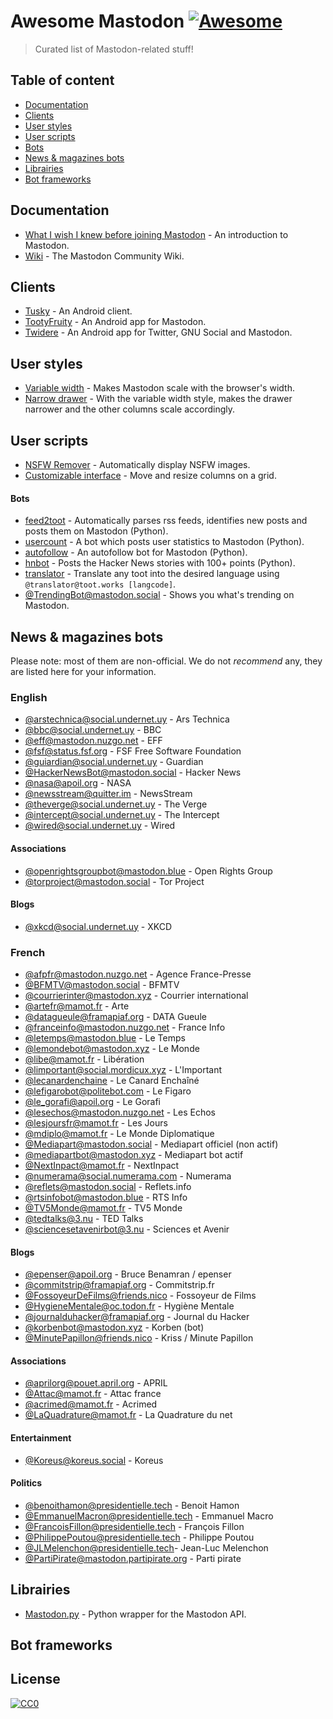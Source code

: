 # Awesome Mastodon [![Awesome](https://cdn.rawgit.com/sindresorhus/awesome/d7305f38d29fed78fa85652e3a63e154dd8e8829/media/badge.svg)](https://github.com/sindresorhus/awesome)

> Curated list of Mastodon-related stuff!

## Table of content

* [Documentation](#documentation)
* [Clients](#clients)
* [User styles](#user-styles)
* [User scripts](#user-scripts)
* [Bots](#bots)
* [News & magazines bots](#news-magazines-bots)
* [Librairies](#librairies)
* [Bot frameworks](#bot-frameworks)

## Documentation

* [What I wish I knew before joining Mastodon](https://hackernoon.com/what-i-wish-i-knew-before-joining-mastodon-7a17e7f12a2b) - An introduction to Mastodon.
* [Wiki](https://en.mstdn.wiki/Main_Page) - The Mastodon Community Wiki.

## Clients

* [Tusky](https://play.google.com/store/apps/details?id=com.keylesspalace.tusky) - An Android client.
* [TootyFruity](https://play.google.com/store/apps/details?id=ch.kevinegli.tootyfruity221258) - An Android app for Mastodon.
* [Twidere](https://f-droid.org/repository/browse/?fdid=org.mariotaku.twidere) - An Android app for Twitter, GNU Social and Mastodon.

## User styles

* [Variable width](https://userstyles.org/styles/139721/mastodon-variable-width) - Makes Mastodon scale with the browser's width.
* [Narrow drawer](https://userstyles.org/styles/141457/mastodon-dynamic-wide-columns-narrow-drawer) - With the variable width style, makes the drawer narrower and the other columns scale accordingly.

## User scripts

* [NSFW Remover](https://greasyfork.org/fr/scripts/29228-mastodon-nsfw-remover) - Automatically display NSFW images.
* [Customizable interface](https://openuserjs.org/scripts/bl00m/Mastodon_Customizable_Interface) - Move and resize columns on a grid.

#### Bots

* [feed2toot](https://gitlab.com/chaica/feed2toot) - Automatically parses rss feeds, identifies new posts and posts them on Mastodon (Python).
* [usercount](https://github.com/josefkenny/usercount) - A bot which posts user statistics to Mastodon (Python).
* [autofollow](https://github.com/gled-rs/mastodon-autofollow) - An autofollow bot for Mastodon (Python).
* [hnbot](https://github.com/raymestalez/mastodon-hnbot) - Posts the Hacker News stories with 100+ points (Python).
* [translator](https://christopher.su/projects/translator/) - Translate any toot into the desired language using `@translator@toot.works [langcode]`.
* [@TrendingBot@mastodon.social](https://mastodon.social/@TrendingBot) - Shows you what's trending on Mastodon.

## News & magazines bots
Please note: most of them are non-official. We do not *recommend* any, they are listed here for your information.

### English

* [@arstechnica@social.undernet.uy](https://social.undernet.uy/@arstechnica) - Ars Technica
* [@bbc@social.undernet.uy](https://social.undernet.uy/@bbc) - BBC
* [@eff@mastodon.nuzgo.net](https://mastodon.nuzgo.net/@eff) - EFF
* [@fsf@status.fsf.org](https://status.fsf.org/@fsf) - FSF Free Software Foundation
* [@guiardian@social.undernet.uy](https://social.undernet.uy/@guardian) - Guardian
* [@HackerNewsBot@mastodon.social](https://mastodon.social/@HackerNewsBot) - Hacker News
* [@nasa@apoil.org](https://apoil.org/@nasa) - NASA
* [@newsstream@quitter.im](https://quitter.im/@newsstream) - NewsStream
* [@theverge@social.undernet.uy](https://social.undernet.uy/@theverge) - The Verge
* [@intercept@social.undernet.uy](https://social.undernet.uy/@intercept) - The Intercept
* [@wired@social.undernet.uy](https://social.undernet.uy/@wired) - Wired

#### Associations
* [@openrightsgroupbot@mastodon.blue](https://mastodon.blue/@openrightsgroupbot) - Open Rights Group
* [@torproject@mastodon.social](https://mastodon.social/@torproject) - Tor Project

#### Blogs
* [@xkcd@social.undernet.uy](https://social.undernet.uy/@xkcd) - XKCD



### French


* [@afpfr@mastodon.nuzgo.net](https://mastodon.nuzgo.net/@afpfr) - Agence France-Presse
* [@BFMTV@mastodon.social](https://mastodon.social/@BFMTV) - BFMTV
* [@courrierinter@mastodon.xyz](https://mastodon.xyz/@courrierinter) - Courrier international
* [@artefr@mamot.fr](https://mamot.fr/@artefr) - Arte
* [@datagueule@framapiaf.org](https://framapiaf.org/@datagueule) - DATA Gueule
* [@franceinfo@mastodon.nuzgo.net](https://mastodon.nuzgo.net/@franceinfo) - France Info
* [@letemps@mastodon.blue](https://mastodon.blue/@letemps) - Le Temps
* [@lemondebot@mastodon.xyz](https://mastodon.xyz/@lemondebot) - Le Monde
* [@libe@mamot.fr](https://mamot.fr/@libe) - Libération
* [@limportant@social.mordicux.xyz](https://social.mordicux.xyz/@limportant) - L'Important
* [@lecanardenchaine](https://mamot.fr/@lecanardenchaine) - Le Canard Enchaîné
* [@lefigarobot@politebot.com](https://politebot.com/@lefigarobot) - Le Figaro
* [@le_gorafi@apoil.org](https://apoil.org/@le_gorafi) - Le Gorafi
* [@lesechos@mastodon.nuzgo.net](https://mastodon.nuzgo.net/@lesechos) - Les Echos
* [@lesjoursfr@mamot.fr](https://mamot.fr/@lesjoursfr) - Les Jours
* [@mdiplo@mamot.fr](https://mamot.fr/@mdiplo) - Le Monde Diplomatique
* [@Mediapart@mastodon.social](https://mastodon.social/@Mediapart) - Mediapart officiel (non actif)
* [@mediapartbot@mastodon.xyz](https://mastodon.xyz/@mediapartbot) - Mediapart bot actif
* [@NextInpact@mamot.fr](https://mamot.fr/@NextInpact) - NextInpact
* [@numerama@social.numerama.com](https://social.numerama.com/@numerama) - Numerama
* [@reflets@mastodon.social](https://mastodon.social/@reflets) - Reflets.info
* [@rtsinfobot@mastodon.blue](https://mastodon.blue/@rtsinfobot) - RTS Info
* [@TV5Monde@mamot.fr](https://mamot.fr/@TV5Monde) - TV5 Monde
* [@tedtalks@3.nu](https://3.nu/@tedtalks) - TED Talks
* [@sciencesetavenirbot@3.nu](https://3.nu/@sciencesetavenir) - Sciences et Avenir

#### Blogs
* [@epenser@apoil.org](https://apoil.org/@epenser) - Bruce Benamran / epenser
* [@commitstrip@framapiaf.org](https://framapiaf.org/@commitstrip) - Commitstrip.fr
* [@FossoyeurDeFilms@friends.nico](https://friends.nico/@FossoyeurdeFilms) - Fossoyeur de Films
* [@HygieneMentale@oc.todon.fr](https://oc.todon.fr/@HygieneMentale) - Hygiène Mentale
* [@journalduhacker@framapiaf.org](https://framapiaf.org/@journalduhacker) - Journal du Hacker
* [@korbenbot@mastodon.xyz](https://mastodon.xyz/@korbenbot) - Korben (bot)
* [@MinutePapillon@friends.nico](https://friends.nico/@MinutePapillon) - Kriss / Minute Papillon

#### Associations
* [@aprilorg@pouet.april.org](https://april.org/@aprilorg) - APRIL
* [@Attac@mamot.fr](https://mamot.fr/@Attac) - Attac france
* [@acrimed@mamot.fr](https://mamot.fr/@acrimed) - Acrimed
* [@LaQuadrature@mamot.fr](https://mamot.fr/@LaQuadrature) - La Quadrature du net

#### Entertainment
* [@Koreus@koreus.social](https://koreus.social/@Koreus) - Koreus

#### Politics
* [@benoithamon@presidentielle.tech](https://presidentielle.tech/@benoithamon) - Benoit Hamon
* [@EmmanuelMacron@presidentielle.tech](https://presidentielle.tech/@EmmanuelMacron) - Emmanuel Macro
* [@FrancoisFillon@presidentielle.tech](https://presidentielle.tech/@FrancoisFillon) - François Fillon
* [@PhilippePoutou@presidentielle.tech](https://presidentielle.tech/@PhilippePoutou) - Philippe Poutou
* [@JLMelenchon@presidentielle.tech](https://presidentielle.tech/@JLMelenchon)- Jean-Luc Melenchon
* [@PartiPirate@mastodon.partipirate.org](https://mastodon.partipirate.org/@PartiPirate) - Parti pirate

## Librairies

* [Mastodon.py](https://github.com/halcy/Mastodon.py) - Python wrapper for the Mastodon API.

## Bot frameworks


## License

[![CC0](http://mirrors.creativecommons.org/presskit/buttons/88x31/svg/cc-zero.svg)](https://creativecommons.org/publicdomain/zero/1.0/)
